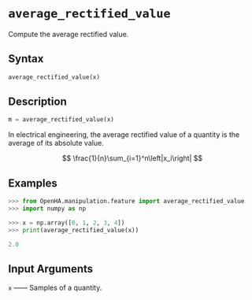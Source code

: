 # `average_rectified_value`

Compute the average rectified value.

## Syntax

```python
average_rectified_value(x)
```

## Description

```python
m = average_rectified_value(x)
```

In electrical engineering, the average rectified value of a quantity is the average of its absolute value.

$$
\frac{1}{n}\sum_{i=1}^n\left|x_i\right|
$$

## Examples

```python
>>> from OpenHA.manipulation.feature import average_rectified_value
>>> import numpy as np

>>> x = np.array([0, 1, 2, 3, 4])
>>> print(average_rectified_value(x))

2.0

```

## Input Arguments

`x` —— Samples of a quantity.
